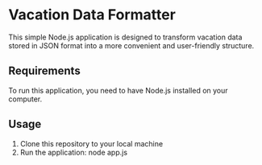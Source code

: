 # Vacation Data Formatter

This simple Node.js application is designed to transform vacation data stored in JSON format into a more convenient and user-friendly structure.

## Requirements

To run this application, you need to have Node.js installed on your computer.

## Usage

1. Clone this repository to your local machine
2. Run the application:
   node app.js
